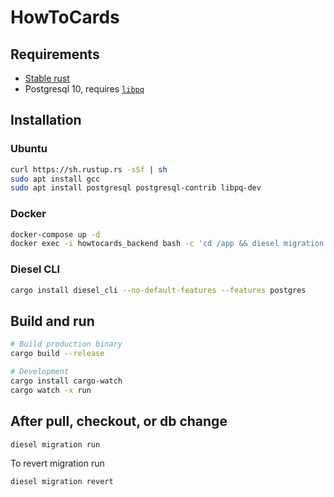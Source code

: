 # HowToCards

## Requirements

- [Stable rust](https://rustup.rs)
- Postgresql 10, requires [`libpq`](https://postgrespro.ru/docs/postgresql/9.6/libpq)

## Installation

### Ubuntu

```sh
curl https://sh.rustup.rs -sSf | sh
sudo apt install gcc
sudo apt install postgresql postgresql-contrib libpq-dev
```

### Docker
```sh
docker-compose up -d
docker exec -i howtocards_backend bash -c 'cd /app && diesel migration run'
```

### Diesel CLI

```sh
cargo install diesel_cli --no-default-features --features postgres
```

## Build and run

```sh
# Build production binary
cargo build --release

# Development
cargo install cargo-watch
cargo watch -x run
```

## After pull, checkout, or db change

```sh
diesel migration run
```

To revert migration run

```sh
diesel migration revert
```

